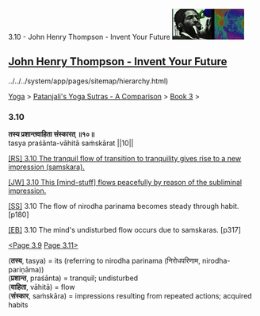 3.10 - John Henry Thompson - Invent Your Future [![John Henry Thompson - Invent Your Future](../../../_/rsrc/1329567069254/config/customLogo.gif-revision=6.png)](../../../index.html)

[John Henry Thompson - Invent Your Future](../../../index.html)
---------------------------------------------------------------

../../../system/app/pages/sitemap/hierarchy.html)
    

[Yoga](../../../yoga.html)‎ > ‎[Patanjali's Yoga Sutras - A Comparison](../../patanjani.html)‎ > ‎[Book 3](../book-3.html)‎ > ‎

### 3.10

**तस्य प्रशान्तवाहिता संस्कारत् ॥१०॥**  
tasya praśānta-vāhitā saṁskārat ||10||  
  
  
[\[RS\] 3.10 The tranquil flow of transition to tranquility gives rise to a new impression (samskara).](http://www.ashtangayoga.info/philosophy/yoga-sutra-patanjali/chapter-3/item/tasya-prashanta-vahita-sanskarat-10/)  
  
[\[JW\] 3.10 This \[mind-stuff\] flows peacefully by reason of the subliminal impression.](http://books.google.com/books?id=YzFImjtOxUwC&pg=PA210&ci=185%2C712%2C739%2C57&source=bookclip)  
  
[\[SS\]](http://www.amazon.com/Yoga-Sutras-Patanjali-Commentary-Satchidananda/dp/0932040381) 3.10 The flow of nirodha parinama becomes steady through habit. \[p180\]  
  
[\[EB\]](http://www.amazon.com/Yoga-Sutras-Patanjali-Translation-Commentary/dp/0865477361/ref=sr_1_1?ie=UTF8&s=books&qid=1250508322&sr=1-1) 3.10 The mind's undisturbed flow occurs due to samskaras. \[p317\]  
  
  
[<Page 3.9](39.html)  [Page 3.11>](311.html)  
  

(**तस्य**, tasya) = its (referring to nirodha parinama (निरोधपरिणाम, nirodha-pariṇāma))  
(**प्रशान्त**, praśānta) = tranquil; undisturbed  
(**वाहिता**, vāhitā) = flow  
(**संस्कार**, saṁskāra) = impressions resulting from repeated actions; acquired habits

